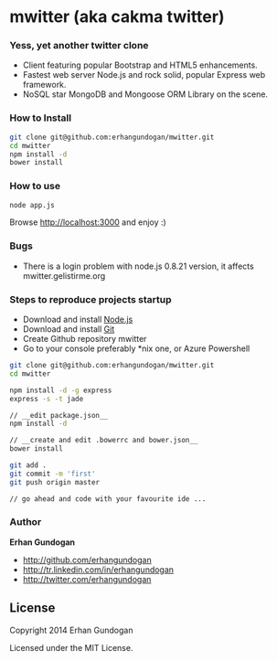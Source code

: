 # mwitter (aka cakma twitter)

### Yess, yet another twitter clone

* Client featuring popular Bootstrap and HTML5 enhancements.
* Fastest web server Node.js and rock solid, popular Express web framework.
* NoSQL star MongoDB and Mongoose ORM Library on the scene.

### How to Install

```bash
git clone git@github.com:erhangundogan/mwitter.git
cd mwitter
npm install -d
bower install
```

### How to use

```bash
node app.js
```

Browse [http://localhost:3000](http://localhost:3000) and enjoy :)

### Bugs
* There is a login problem with node.js 0.8.21 version, it affects mwitter.gelistirme.org

### Steps to reproduce projects startup
* Download and install [Node.js](http://nodejs.org/download/)
* Download and install [Git](http://git-scm.com/downloads)
* Create Github repository mwitter
* Go to your console preferably *nix one, or Azure Powershell

```bash
git clone git@github.com:erhangundogan/mwitter.git
cd mwitter

npm install -d -g express
express -s -t jade

// __edit package.json__
npm install -d

// __create and edit .bowerrc and bower.json__
bower install

git add .
git commit -m 'first'
git push origin master

// go ahead and code with your favourite ide ...
```


### Author

**Erhan Gundogan**

* http://github.com/erhangundogan
* http://tr.linkedin.com/in/erhangundogan
* http://twitter.com/erhangundogan


License
---------------------

Copyright 2014 Erhan Gundogan

Licensed under the MIT License.
